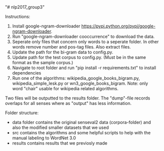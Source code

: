 "# nlp2017_group3" 

Instructions:
1. Install google-ngram-downloader https://pypi.python.org/pypi/google-ngram-downloader.
2. Run "google-ngram-downloader cooccurrence" to download the data.
3. Seperate only files that concern only words to a seperate folder. In other words remove number and pos-tag files. Also extract files.
4. Update the path for the bi-gram data to config.py.
5. Update path for the test corpus to config.py. (Must be in the same format as the sample corpus.)
6. Navigate to root folder and run "pip install -r requirements.txt" to install dependencies
7. Run one of the algorithms: wikipedia_google_books_bigram.py, wikipedia_simple_lesk.py or wn3_google_books_bigram. Note: only word "chair" usable for wikipedia related algorithms.

Two files will be outputted to the results folder. The "dump"-file records overlaps for all senses where as "output" has less information.

Folder structure:
- data folder contains the original senseval2 data (corpora-folder) and also the modified smaller datasets that we used
- src contains the algorithms and some helpful scripts to help with the manual labeling to WordNet 3.0
- results contains results that we previosly made